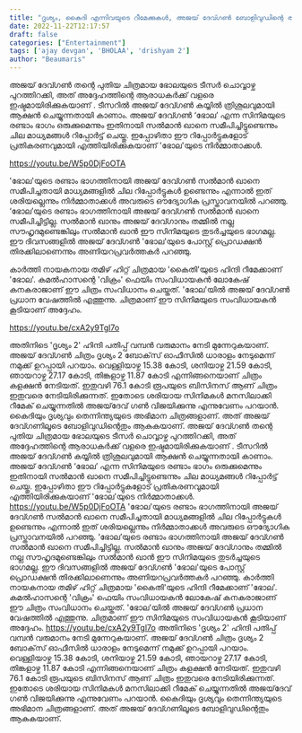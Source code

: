 ```yaml
---
title: "ദൃശ്യം, കൈദി എന്നിവയുടെ റീമേക്കുകൾ, അജയ് ദേവ്ഗൺ ബോളിവുഡിന്റെ രക്ഷകൻ ?"
date: 2022-11-22T12:17:57
draft: false
categories: ["Entertainment"]
tags: ['ajay devgan', 'BHOLAA', 'drishyam 2']
author: "Beaumaris"
---
```


അജയ് ദേവ്ഗൺ തന്റെ പുതിയ ചിത്രമായ ഭോലയുടെ ടീസർ ചൊവ്വാഴ്ച പുറത്തിറക്കി, അത് അദ്ദേഹത്തിന്റെ ആരാധകർക്ക് വളരെ ഇഷ്ടമായിരിക്കുകയാണ് . ടീസറിൽ അജയ് ദേവ്ഗൺ കയ്യിൽ ത്രിശൂലവുമായി ആക്ഷൻ ചെയ്യുന്നതായി കാണാം. അജയ് ദേവ്ഗൺ ‘ഭോല’ എന്ന സിനിമയുടെ രണ്ടാം ഭാഗം ഒരുക്കുമെന്നും ഇതിനായി സൽമാൻ ഖാനെ സമീപിച്ചിട്ടുണ്ടെന്നും ചില മാധ്യമങ്ങൾ റിപ്പോർട്ട് ചെയ്തു. ഇപ്പോഴിതാ ഈ റിപ്പോർട്ടുകളോട് പ്രതികരണവുമായി എത്തിയിരിക്കുകയാണ് 'ഭോല'യുടെ നിർമ്മാതാക്കൾ.

https://youtu.be/W5p0DjFoOTA

'ഭോല'യുടെ രണ്ടാം ഭാഗത്തിനായി അജയ് ദേവ്ഗൺ സൽമാൻ ഖാനെ സമീപിച്ചതായി മാധ്യമങ്ങളിൽ ചില റിപ്പോർട്ടുകൾ ഉണ്ടെന്നും എന്നാൽ ഇത് ശരിയല്ലെന്നും നിർമ്മാതാക്കൾ അവരുടെ ഔദ്യോഗിക പ്രസ്താവനയിൽ പറഞ്ഞു. ‘ഭോല’യുടെ രണ്ടാം ഭാഗത്തിനായി അജയ് ദേവ്ഗൺ സൽമാൻ ഖാനെ സമീപിച്ചിട്ടില്ല. സൽമാൻ ഖാനും അജയ് ദേവ്ഗാനും തമ്മിൽ നല്ല സൗഹൃദമുണ്ടെങ്കിലും സൽമാൻ ഖാൻ ഈ സിനിമയുടെ തുടർച്ചയുടെ ഭാഗമല്ല. ഈ ദിവസങ്ങളിൽ അജയ് ദേവ്ഗൺ 'ഭോല'യുടെ പോസ്റ്റ് പ്രൊഡക്ഷൻ തിരക്കിലാണെന്നും അണിയറപ്രവർത്തകർ പറഞ്ഞു.

കാർത്തി നായകനായ തമിഴ് ഹിറ്റ് ചിത്രമായ 'കൈതി'യുടെ ഹിന്ദി റീമേക്കാണ് 'ഭോല'. കമൽഹാസന്റെ 'വിക്രം' ഫെയിം സംവിധായകൻ ലോകേഷ് കനകരാജാണ് ഈ ചിത്രം സംവിധാനം ചെയ്തത്. 'ഭോല'യിൽ അജയ് ദേവ്ഗൺ പ്രധാന വേഷത്തിൽ എത്തുന്നു. ചിത്രമാണ് ഈ സിനിമയുടെ സംവിധായകൻ കൂടിയാണ് അദ്ദേഹം.

https://youtu.be/cxA2y9Tgl7o

അതിനിടെ 'ദൃശ്യം 2' ഹിന്ദി പതിപ്പ് വമ്പൻ വരുമാനം നേടി മുന്നേറുകയാണ്. അജയ് ദേവ്ഗൺ ചിത്രം ദൃശ്യം 2 ബോക്‌സ് ഓഫീസിൽ ധാരാളം നേടുമെന്ന് നമുക്ക് ഉറപ്പായി പറയാം. വെള്ളിയാഴ്ച 15.38 കോടി, ശനിയാഴ്ച 21.59 കോടി, ഞായറാഴ്ച 27.17 കോടി, തിങ്കളാഴ്ച 11.87 കോടി എന്നിങ്ങനെയാണ് ചിത്രം കളക്ഷൻ നേടിയത്. ഇതുവഴി 76.1 കോടി രൂപയുടെ ബിസിനസ് ആണ് ചിത്രം ഇതുവരെ നേടിയിരിക്കുന്നത്. ഇതോടെ ശരിയായ സിനിമകൾ മനസിലാക്കി റീമേക് ചെയ്യുന്നതിൽ അജയ്‌ദേവ് ഗൺ വിജയിക്കുന്നു എന്നുവേണം പറയാൻ. കൈദിയും ദൃശ്യവും തെന്നിന്ത്യയുടെ അഭിമാന ചിത്രങ്ങളാണ്. അത് അജയ് ദേവ്ഗണിലൂടെ ബോളിവുഡിന്റെതും ആകുകയാണ്.
അജയ് ദേവ്ഗൺ തന്റെ പുതിയ ചിത്രമായ ഭോലയുടെ ടീസർ ചൊവ്വാഴ്ച പുറത്തിറക്കി, അത് അദ്ദേഹത്തിന്റെ ആരാധകർക്ക് വളരെ ഇഷ്ടമായിരിക്കുകയാണ് . ടീസറിൽ അജയ് ദേവ്ഗൺ കയ്യിൽ ത്രിശൂലവുമായി ആക്ഷൻ ചെയ്യുന്നതായി കാണാം. അജയ് ദേവ്ഗൺ ‘ഭോല’ എന്ന സിനിമയുടെ രണ്ടാം ഭാഗം ഒരുക്കുമെന്നും ഇതിനായി സൽമാൻ ഖാനെ സമീപിച്ചിട്ടുണ്ടെന്നും ചില മാധ്യമങ്ങൾ റിപ്പോർട്ട് ചെയ്തു. ഇപ്പോഴിതാ ഈ റിപ്പോർട്ടുകളോട് പ്രതികരണവുമായി എത്തിയിരിക്കുകയാണ് 'ഭോല'യുടെ നിർമ്മാതാക്കൾ. https://youtu.be/W5p0DjFoOTA 'ഭോല'യുടെ രണ്ടാം ഭാഗത്തിനായി അജയ് ദേവ്ഗൺ സൽമാൻ ഖാനെ സമീപിച്ചതായി മാധ്യമങ്ങളിൽ ചില റിപ്പോർട്ടുകൾ ഉണ്ടെന്നും എന്നാൽ ഇത് ശരിയല്ലെന്നും നിർമ്മാതാക്കൾ അവരുടെ ഔദ്യോഗിക പ്രസ്താവനയിൽ പറഞ്ഞു. ‘ഭോല’യുടെ രണ്ടാം ഭാഗത്തിനായി അജയ് ദേവ്ഗൺ സൽമാൻ ഖാനെ സമീപിച്ചിട്ടില്ല. സൽമാൻ ഖാനും അജയ് ദേവ്ഗാനും തമ്മിൽ നല്ല സൗഹൃദമുണ്ടെങ്കിലും സൽമാൻ ഖാൻ ഈ സിനിമയുടെ തുടർച്ചയുടെ ഭാഗമല്ല. ഈ ദിവസങ്ങളിൽ അജയ് ദേവ്ഗൺ 'ഭോല'യുടെ പോസ്റ്റ് പ്രൊഡക്ഷൻ തിരക്കിലാണെന്നും അണിയറപ്രവർത്തകർ പറഞ്ഞു. കാർത്തി നായകനായ തമിഴ് ഹിറ്റ് ചിത്രമായ 'കൈതി'യുടെ ഹിന്ദി റീമേക്കാണ് 'ഭോല'. കമൽഹാസന്റെ 'വിക്രം' ഫെയിം സംവിധായകൻ ലോകേഷ് കനകരാജാണ് ഈ ചിത്രം സംവിധാനം ചെയ്തത്. 'ഭോല'യിൽ അജയ് ദേവ്ഗൺ പ്രധാന വേഷത്തിൽ എത്തുന്നു. ചിത്രമാണ് ഈ സിനിമയുടെ സംവിധായകൻ കൂടിയാണ് അദ്ദേഹം. https://youtu.be/cxA2y9Tgl7o അതിനിടെ 'ദൃശ്യം 2' ഹിന്ദി പതിപ്പ് വമ്പൻ വരുമാനം നേടി മുന്നേറുകയാണ്. അജയ് ദേവ്ഗൺ ചിത്രം ദൃശ്യം 2 ബോക്‌സ് ഓഫീസിൽ ധാരാളം നേടുമെന്ന് നമുക്ക് ഉറപ്പായി പറയാം. വെള്ളിയാഴ്ച 15.38 കോടി, ശനിയാഴ്ച 21.59 കോടി, ഞായറാഴ്ച 27.17 കോടി, തിങ്കളാഴ്ച 11.87 കോടി എന്നിങ്ങനെയാണ് ചിത്രം കളക്ഷൻ നേടിയത്. ഇതുവഴി 76.1 കോടി രൂപയുടെ ബിസിനസ് ആണ് ചിത്രം ഇതുവരെ നേടിയിരിക്കുന്നത്. ഇതോടെ ശരിയായ സിനിമകൾ മനസിലാക്കി റീമേക് ചെയ്യുന്നതിൽ അജയ്‌ദേവ് ഗൺ വിജയിക്കുന്നു എന്നുവേണം പറയാൻ. കൈദിയും ദൃശ്യവും തെന്നിന്ത്യയുടെ അഭിമാന ചിത്രങ്ങളാണ്. അത് അജയ് ദേവ്ഗണിലൂടെ ബോളിവുഡിന്റെതും ആകുകയാണ്.
